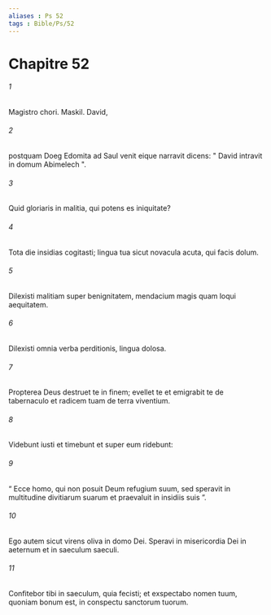 ```yaml
---
aliases : Ps 52
tags : Bible/Ps/52
---
```


# Chapitre 52

###### 1
Magistro chori. Maskil. David,
###### 2
postquam Doeg Edomita ad Saul venit eique narravit dicens: " David intravit in domum Abimelech ".
###### 3
Quid gloriaris in malitia, qui potens es iniquitate?
###### 4
Tota die insidias cogitasti; lingua tua sicut novacula acuta, qui facis dolum.
###### 5
Dilexisti malitiam super benignitatem, mendacium magis quam loqui aequitatem.
###### 6
Dilexisti omnia verba perditionis, lingua dolosa.
###### 7
Propterea Deus destruet te in finem; evellet te et emigrabit te de tabernaculo et radicem tuam de terra viventium.
###### 8
Videbunt iusti et timebunt et super eum ridebunt:
###### 9
“ Ecce homo, qui non posuit Deum refugium suum, sed speravit in multitudine divitiarum suarum et praevaluit in insidiis suis ”.
###### 10
Ego autem sicut virens oliva in domo Dei. Speravi in misericordia Dei in aeternum et in saeculum saeculi.
###### 11
Confitebor tibi in saeculum, quia fecisti; et exspectabo nomen tuum, quoniam bonum est, in conspectu sanctorum tuorum.
